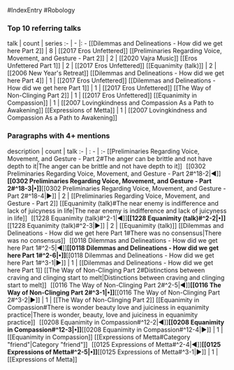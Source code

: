 #IndexEntry #Robology

### Top 10 referring talks
talk | count | series
:- | - |: -
[[Dilemmas and Delineations - How did we get here Part 2]] | 8 | [[2017 Eros Unfettered]]
[[Preliminaries Regarding Voice, Movement, and Gesture - Part 2]] | 2 | [[2020 Vajra Music]]
[[Eros Unfettered Part 1]] | 2 | [[2017 Eros Unfettered]]
[[Equanimity (talk)]] | 2 | [[2006 New Year's Retreat]]
[[Dilemmas and Delineations - How did we get here Part 4]] | 1 | [[2017 Eros Unfettered]]
[[Dilemmas and Delineations - How did we get here Part 1]] | 1 | [[2017 Eros Unfettered]]
[[The Way of Non-Clinging Part 2]] | 1 | [[2017 Eros Unfettered]]
[[Equanimity in Compassion]] | 1 | [[2007 Lovingkindness and Compassion As a Path to Awakening]]
[[Expressions of Metta]] | 1 | [[2007 Lovingkindness and Compassion As a Path to Awakening]]

### Paragraphs with 4+ mentions
description | count | talk
:- | : - | :-
[[Preliminaries Regarding Voice, Movement, and Gesture - Part 2#The anger can be brittle and not have depth to it\|The anger can be brittle and not have depth to it]] &nbsp;&nbsp;[[0302 Preliminaries Regarding Voice, Movement, and Gesture - Part 2#^18-2\|◀]]**[[0302 Preliminaries Regarding Voice, Movement, and Gesture - Part 2#^18-3\|•]]**[[0302 Preliminaries Regarding Voice, Movement, and Gesture - Part 2#^18-4\|▶]] | 2 | [[Preliminaries Regarding Voice, Movement, and Gesture - Part 2]]
[[Equanimity (talk)#The near enemy is indifference and lack of juicyness in life\|The near enemy is indifference and lack of juicyness in life]] &nbsp;&nbsp;[[1228 Equanimity (talk)#^2-1\|◀]]**[[1228 Equanimity (talk)#^2-2\|•]]**[[1228 Equanimity (talk)#^2-3\|▶]] | 2 | [[Equanimity (talk)]]
[[Dilemmas and Delineations - How did we get here Part 1#There was no consensus\|There was no consensus]] &nbsp;&nbsp;[[0118 Dilemmas and Delineations - How did we get here Part 1#^2-5\|◀]]**[[0118 Dilemmas and Delineations - How did we get here Part 1#^2-6\|•]]**[[0118 Dilemmas and Delineations - How did we get here Part 1#^3-1\|▶]] | 1 | [[Dilemmas and Delineations - How did we get here Part 1]]
[[The Way of Non-Clinging Part 2#Distinctions between craving and clinging start to melt\|Distinctions between craving and clinging start to melt]] &nbsp;&nbsp;[[0116 The Way of Non-Clinging Part 2#^2-5\|◀]]**[[0116 The Way of Non-Clinging Part 2#^3-1\|•]]**[[0116 The Way of Non-Clinging Part 2#^3-2\|▶]] | 1 | [[The Way of Non-Clinging Part 2]]
[[Equanimity in Compassion#There is wonder beauty love and juiciness in equanimity practice\|There is wonder, beauty, love and juiciness in equanimity practice]] &nbsp;&nbsp;[[0208 Equanimity in Compassion#^12-2\|◀]]**[[0208 Equanimity in Compassion#^12-3\|•]]**[[0208 Equanimity in Compassion#^12-4\|▶]] | 1 | [[Equanimity in Compassion]]
[[Expressions of Metta#Category "friend"\|Category "friend"]] &nbsp;&nbsp;[[0125 Expressions of Metta#^2-4\|◀]]**[[0125 Expressions of Metta#^2-5\|•]]**[[0125 Expressions of Metta#^3-1\|▶]] | 1 | [[Expressions of Metta]]

